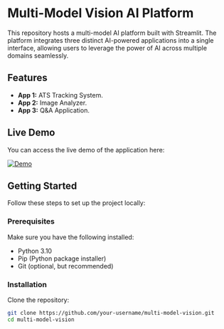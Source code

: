 # Multi-Model Vision AI Platform

This repository hosts a multi-model AI platform built with Streamlit. The platform integrates three distinct AI-powered applications into a single interface, allowing users to leverage the power of AI across multiple domains seamlessly.

## Features

- **App 1:** ATS Tracking System.
- **App 2:** Image Analyzer.
- **App 3:** Q&A Application.

## Live Demo

You can access the live demo of the application here:

[![Demo](https://img.shields.io/badge/Streamlit-Demo-brightgreen?logo=streamlit&style=for-the-badge)](https://multi-model-vision.streamlit.app/)

## Getting Started

Follow these steps to set up the project locally:

### Prerequisites

Make sure you have the following installed:

- Python 3.10
- Pip (Python package installer)
- Git (optional, but recommended)

### Installation

Clone the repository:

```bash
git clone https://github.com/your-username/multi-model-vision.git
cd multi-model-vision
